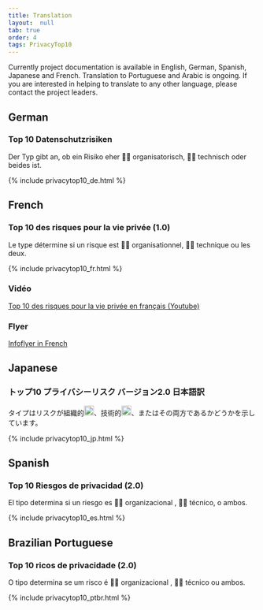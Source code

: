 ```yaml
---
title: Translation
layout:  null
tab: true
order: 4
tags: PrivacyTop10
---
```

Currently project documentation is available in English, German, Spanish, Japanese and French. Translation to Portuguese and Arabic is ongoing.
If you are interested in helping to translate to any other language, please contact the project leaders.
## German
### Top 10 Datenschutzrisiken
Der Typ gibt an, ob ein Risiko eher :man_office_worker: organisatorisch, :woman_technologist: technisch oder beides ist.

{% include privacytop10_de.html %}
<!--
### Flyer
[Infoflyer in German](/assets/images/Top_10_Privacy_Risks_German.png)
-->

## French
### Top 10 des risques pour la vie privée (1.0)
Le type détermine si un risque est :man_office_worker: organisationnel, :woman_technologist: technique ou les deux.

{% include privacytop10_fr.html %}

### Vidéo
[Top 10 des risques pour la vie privée en français (Youtube)](https://youtu.be/babi0T0xQ2Y)

### Flyer
[Infoflyer in French](Top_10_Privacy_Risks_French.jpg)

## Japanese
### トップ10 プライバシーリスク バージョン2.0 日本語訳
タイプはリスクが組織的<img loading="lazy" height="20" width="20" alt="：man_office_worker：" src="https://github.githubassets.com/images/icons/emoji/unicode/1f468-1f4bc.png">、技術的<img loading="lazy" height="20" width="20" alt="：woman_technologist：" src="https://github.githubassets.com/images/icons/emoji/unicode/1f469-1f4bb.png">、またはその両方であるかどうかを示しています。

{% include privacytop10_jp.html %}

## Spanish
### Top 10 Riesgos de privacidad (2.0)
El tipo determina si un riesgo es :man_office_worker: organizacional , :woman_technologist: técnico, o ambos. 

{% include privacytop10_es.html %}

## Brazilian Portuguese
### Top 10 ricos de privacidade (2.0)
O tipo determina se um risco é :man_office_worker: organizacional , :woman_technologist: técnico ou ambos. 

{% include privacytop10_ptbr.html %}
